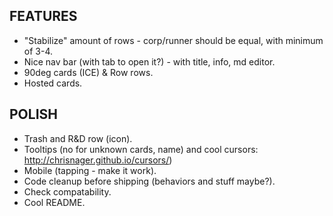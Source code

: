 ## FEATURES
- "Stabilize" amount of rows - corp/runner should be equal, with minimum of 3-4.
- Nice nav bar (with tab to open it?) - with title, info, md editor.
- 90deg cards (ICE) & Row rows.
- Hosted cards.

## POLISH
- Trash and R&D row (icon).
- Tooltips (no for unknown cards, name) and cool cursors: http://chrisnager.github.io/cursors/)
- Mobile (tapping - make it work).
- Code cleanup before shipping (behaviors and stuff maybe?).
- Check compatability.
- Cool README.


